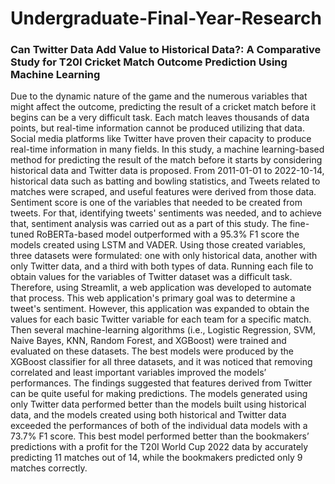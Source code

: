# Undergraduate-Final-Year-Research
### Can Twitter Data Add Value to Historical Data?: A Comparative Study for T20I Cricket Match Outcome  Prediction Using Machine Learning

Due to the dynamic nature of the game and the numerous variables that might affect the 
outcome, predicting the result of a cricket match before it begins can be a very difficult 
task. Each match leaves thousands of data points, but real-time information cannot be 
produced utilizing that data. Social media platforms like Twitter have proven their capacity 
to produce real-time information in many fields. In this study, a machine learning-based 
method for predicting the result of the match before it starts by considering historical data 
and Twitter data is proposed. From 2011-01-01 to 2022-10-14, historical data such as 
batting and bowling statistics, and Tweets related to matches were scraped, and useful 
features were derived from those data. Sentiment score is one of the variables that needed 
to be created from tweets. For that, identifying tweets' sentiments was needed, and to 
achieve that, sentiment analysis was carried out as a part of this study. The fine-tuned 
RoBERTa-based model outperformed with a 95.3% F1 score the models created using 
LSTM and VADER. Using those created variables, three datasets were formulated: one 
with only historical data, another with only Twitter data, and a third with both types of data. 
Running each file to obtain values for the variables of Twitter dataset was a difficult task. Therefore, using 
Streamlit, a web application was developed to automate that process. This web application's 
primary goal was to determine a tweet's sentiment. However, this application was expanded 
to obtain the values for each basic Twitter variable for each team for a specific match.
Then several machine-learning algorithms (i.e., Logistic Regression, SVM, Naive Bayes, 
KNN, Random Forest, and XGBoost) were trained and evaluated on these datasets. The 
best models were produced by the XGBoost classifier for all three datasets, and it was 
noticed that removing correlated and least important variables improved the models’ 
performances. The findings suggested that features derived from Twitter can be quite useful 
for making predictions. The models generated using only Twitter data performed better 
than the models built using historical data, and the models created using both historical and 
Twitter data exceeded the performances of both of the individual data models with a 73.7% 
F1 score. This best model performed better than the bookmakers’ predictions with a profit 
for the T20I World Cup 2022 data by accurately predicting 11 matches out of 14, while the 
bookmakers predicted only 9 matches correctly.

